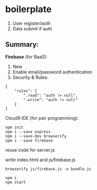 # boilerplate

1. User register/auth
2. Data submit if auth

## Summary:

**Firebase** (for BaaS):

1. New
2. Enable email/password authentication
3. Security & Rules:

```
{
    "rules": {
        ".read": "auth != null",
        ".write": "auth != null"
    }
}
```

Cloud9 IDE (for pair programming):

```
npm init
npm i --save express
npm i --save-dev browserify
npm i --save firebase
```

reuse code for server.js

write index.html and js/firebase.js

`browserify js/firebase.js -o bundle.js`

```
npm i
npm start
```
